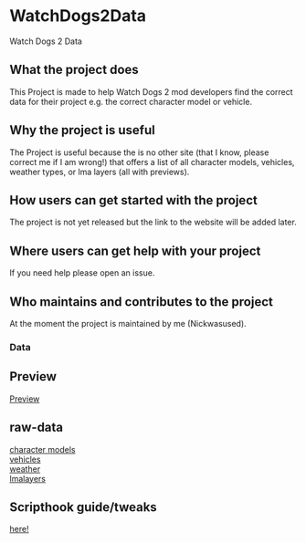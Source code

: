 # WatchDogs2Data
Watch Dogs 2 Data

## What the project does
This Project is made to help Watch Dogs 2 mod developers find the correct data for their project e.g. the correct character model or vehicle.

## Why the project is useful
The Project is useful because the is no other site (that I know, please correct me if I am wrong!) that offers a list of all character models, vehicles, weather types, or lma layers (all with previews).
   
## How users can get started with the project
The project is not yet released but the link to the website will be added later.

## Where users can get help with your project
If you need help please open an issue.

## Who maintains and contributes to the project
At the moment the project is maintained by me (Nickwasused).

### Data
## Preview

[Preview](github/preview.md)

## raw-data

[character models](github/characters.md)<br>
[vehicles](github/vehicles.md)<br>
[weather](github/weather.md)<br>
[lmalayers](github/lmalayers.md)<br>

## Scripthook guide/tweaks

[here!](github/scripthook/index.md)<br>
